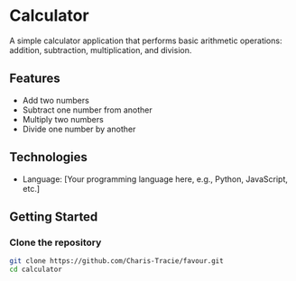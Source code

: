 # Calculator

A simple calculator application that performs basic arithmetic operations: addition, subtraction, multiplication, and division.

## Features

- Add two numbers
- Subtract one number from another
- Multiply two numbers
- Divide one number by another

## Technologies

- Language: [Your programming language here, e.g., Python, JavaScript, etc.]

## Getting Started

### Clone the repository

```bash
git clone https://github.com/Charis-Tracie/favour.git
cd calculator

